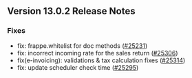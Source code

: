 ## Version 13.0.2 Release Notes

### Fixes
- fix: frappe.whitelist for doc methods ([#25231](https://github.com/netmanthan/erpnext/pull/25231))
- fix: incorrect incoming rate for the sales return ([#25306](https://github.com/netmanthan/erpnext/pull/25306))
- fix(e-invoicing): validations & tax calculation fixes ([#25314](https://github.com/netmanthan/erpnext/pull/25314))
- fix: update scheduler check time ([#25295](https://github.com/netmanthan/erpnext/pull/25295))